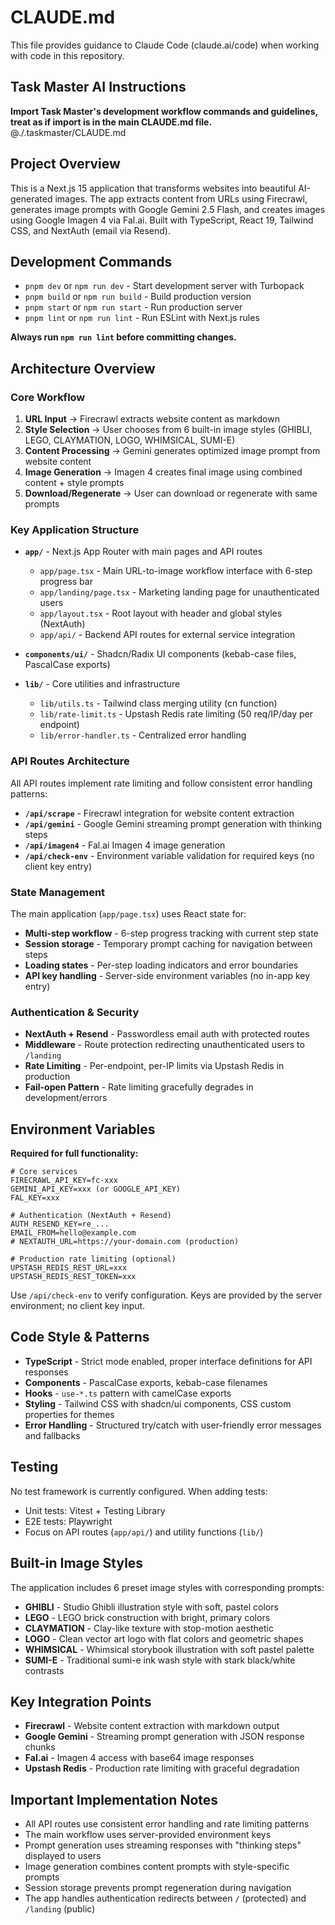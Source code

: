# CLAUDE.md

This file provides guidance to Claude Code (claude.ai/code) when working with code in this repository.

## Task Master AI Instructions
**Import Task Master's development workflow commands and guidelines, treat as if import is in the main CLAUDE.md file.**
@./.taskmaster/CLAUDE.md

## Project Overview

This is a Next.js 15 application that transforms websites into beautiful AI-generated images. The app extracts content from URLs using Firecrawl, generates image prompts with Google Gemini 2.5 Flash, and creates images using Google Imagen 4 via Fal.ai. Built with TypeScript, React 19, Tailwind CSS, and NextAuth (email via Resend).

## Development Commands

- `pnpm dev` or `npm run dev` - Start development server with Turbopack
- `pnpm build` or `npm run build` - Build production version
- `pnpm start` or `npm run start` - Run production server
- `pnpm lint` or `npm run lint` - Run ESLint with Next.js rules

**Always run `npm run lint` before committing changes.**

## Architecture Overview

### Core Workflow
1. **URL Input** → Firecrawl extracts website content as markdown
2. **Style Selection** → User chooses from 6 built-in image styles (GHIBLI, LEGO, CLAYMATION, LOGO, WHIMSICAL, SUMI-E)
3. **Content Processing** → Gemini generates optimized image prompt from website content
4. **Image Generation** → Imagen 4 creates final image using combined content + style prompts
5. **Download/Regenerate** → User can download or regenerate with same prompts

### Key Application Structure

- **`app/`** - Next.js App Router with main pages and API routes
  - `app/page.tsx` - Main URL-to-image workflow interface with 6-step progress bar
  - `app/landing/page.tsx` - Marketing landing page for unauthenticated users
  - `app/layout.tsx` - Root layout with header and global styles (NextAuth)
  - `app/api/` - Backend API routes for external service integration

- **`components/ui/`** - Shadcn/Radix UI components (kebab-case files, PascalCase exports)

- **`lib/`** - Core utilities and infrastructure
  - `lib/utils.ts` - Tailwind class merging utility (cn function)
  - `lib/rate-limit.ts` - Upstash Redis rate limiting (50 req/IP/day per endpoint)
  - `lib/error-handler.ts` - Centralized error handling

### API Routes Architecture

All API routes implement rate limiting and follow consistent error handling patterns:

- **`/api/scrape`** - Firecrawl integration for website content extraction
- **`/api/gemini`** - Google Gemini streaming prompt generation with thinking steps
- **`/api/imagen4`** - Fal.ai Imagen 4 image generation
- **`/api/check-env`** - Environment variable validation for required keys (no client key entry)

### State Management

The main application (`app/page.tsx`) uses React state for:
- **Multi-step workflow** - 6-step progress tracking with current step state
- **Session storage** - Temporary prompt caching for navigation between steps
- **Loading states** - Per-step loading indicators and error boundaries
- **API key handling** - Server-side environment variables (no in-app key entry)

### Authentication & Security

- **NextAuth + Resend** - Passwordless email auth with protected routes
- **Middleware** - Route protection redirecting unauthenticated users to `/landing`
- **Rate Limiting** - Per-endpoint, per-IP limits via Upstash Redis in production
- **Fail-open Pattern** - Rate limiting gracefully degrades in development/errors

## Environment Variables

**Required for full functionality:**
```env
# Core services
FIRECRAWL_API_KEY=fc-xxx
GEMINI_API_KEY=xxx (or GOOGLE_API_KEY)
FAL_KEY=xxx

# Authentication (NextAuth + Resend)
AUTH_RESEND_KEY=re_...
EMAIL_FROM=hello@example.com
# NEXTAUTH_URL=https://your-domain.com (production)

# Production rate limiting (optional)
UPSTASH_REDIS_REST_URL=xxx
UPSTASH_REDIS_REST_TOKEN=xxx
```

Use `/api/check-env` to verify configuration. Keys are provided by the server environment; no client key input.

## Code Style & Patterns

- **TypeScript** - Strict mode enabled, proper interface definitions for API responses
- **Components** - PascalCase exports, kebab-case filenames
- **Hooks** - `use-*.ts` pattern with camelCase exports
- **Styling** - Tailwind CSS with shadcn/ui components, CSS custom properties for themes
- **Error Handling** - Structured try/catch with user-friendly error messages and fallbacks

## Testing

No test framework is currently configured. When adding tests:
- Unit tests: Vitest + Testing Library
- E2E tests: Playwright
- Focus on API routes (`app/api/`) and utility functions (`lib/`)

## Built-in Image Styles

The application includes 6 preset image styles with corresponding prompts:
- **GHIBLI** - Studio Ghibli illustration style with soft, pastel colors
- **LEGO** - LEGO brick construction with bright, primary colors
- **CLAYMATION** - Clay-like texture with stop-motion aesthetic
- **LOGO** - Clean vector art logo with flat colors and geometric shapes
- **WHIMSICAL** - Whimsical storybook illustration with soft pastel palette
- **SUMI-E** - Traditional sumi-e ink wash style with stark black/white contrasts

## Key Integration Points

- **Firecrawl** - Website content extraction with markdown output
- **Google Gemini** - Streaming prompt generation with JSON response chunks
- **Fal.ai** - Imagen 4 access with base64 image responses
- **Upstash Redis** - Production rate limiting with graceful degradation

## Important Implementation Notes

- All API routes use consistent error handling and rate limiting patterns
- The main workflow uses server-provided environment keys
- Prompt generation uses streaming responses with "thinking steps" displayed to users
- Image generation combines content prompts with style-specific prompts
- Session storage prevents prompt regeneration during navigation
- The app handles authentication redirects between `/` (protected) and `/landing` (public)
